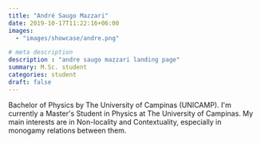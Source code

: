 ```yaml
---
title: "André Saugo Mazzari"
date: 2019-10-17T11:22:16+06:00
images: 
  - "images/showcase/andre.png"

# meta description
description : "andre saugo mazzari landing page"
summary: M.Sc. student
categories: student
draft: false
---
```


Bachelor of Physics by The University of Campinas (UNICAMP). I'm currently a Master's Student in Physics at The University of Campinas. My main interests are in Non-locality and Contextuality, especially in monogamy relations between them.
